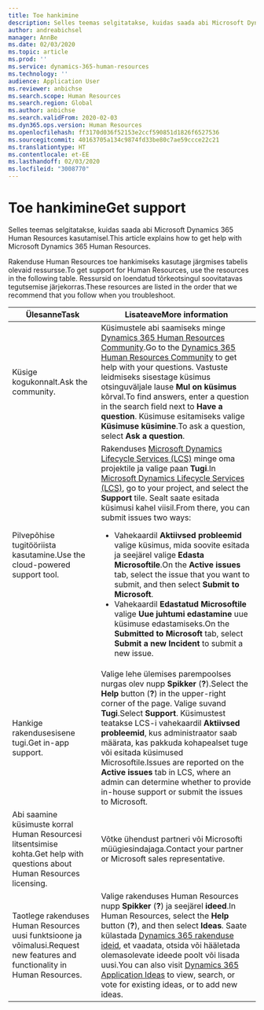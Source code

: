 ```yaml
---
title: Toe hankimine
description: Selles teemas selgitatakse, kuidas saada abi Microsoft Dynamics 365 Human Resources kasutamisel.
author: andreabichsel
manager: AnnBe
ms.date: 02/03/2020
ms.topic: article
ms.prod: ''
ms.service: dynamics-365-human-resources
ms.technology: ''
audience: Application User
ms.reviewer: anbichse
ms.search.scope: Human Resources
ms.search.region: Global
ms.author: anbichse
ms.search.validFrom: 2020-02-03
ms.dyn365.ops.version: Human Resources
ms.openlocfilehash: ff3170d036f52153e2ccf590851d1826f6527536
ms.sourcegitcommit: 40163705a134c9874fd33be80c7ae59ccce22c21
ms.translationtype: HT
ms.contentlocale: et-EE
ms.lasthandoff: 02/03/2020
ms.locfileid: "3008770"
---
```

# <a name="get-support"></a><span data-ttu-id="7f9dc-103">Toe hankimine</span><span class="sxs-lookup"><span data-stu-id="7f9dc-103">Get support</span></span>

<span data-ttu-id="7f9dc-104">Selles teemas selgitatakse, kuidas saada abi Microsoft Dynamics 365 Human Resources kasutamisel.</span><span class="sxs-lookup"><span data-stu-id="7f9dc-104">This article explains how to get help with Microsoft Dynamics 365 Human Resources.</span></span>

<span data-ttu-id="7f9dc-105">Rakenduse Human Resources toe hankimiseks kasutage järgmises tabelis olevaid ressursse.</span><span class="sxs-lookup"><span data-stu-id="7f9dc-105">To get support for Human Resources, use the resources in the following table.</span></span> <span data-ttu-id="7f9dc-106">Ressursid on loendatud tõrkeotsingul soovitatavas tegutsemise järjekorras.</span><span class="sxs-lookup"><span data-stu-id="7f9dc-106">These resources are listed in the order that we recommend that you follow when you troubleshoot.</span></span>

| <span data-ttu-id="7f9dc-107">Ülesanne</span><span class="sxs-lookup"><span data-stu-id="7f9dc-107">Task</span></span> | <span data-ttu-id="7f9dc-108">Lisateave</span><span class="sxs-lookup"><span data-stu-id="7f9dc-108">More information</span></span> |
|------|------------------|
| <span data-ttu-id="7f9dc-109">Küsige kogukonnalt.</span><span class="sxs-lookup"><span data-stu-id="7f9dc-109">Ask the community.</span></span> | <span data-ttu-id="7f9dc-110">Küsimustele abi saamiseks minge [Dynamics 365 Human Resources Community](https://community.dynamics.com/365/talent).</span><span class="sxs-lookup"><span data-stu-id="7f9dc-110">Go to the [Dynamics 365 Human Resources Community](https://community.dynamics.com/365/talent) to get help with your questions.</span></span> <span data-ttu-id="7f9dc-111">Vastuste leidmiseks sisestage küsimus otsinguväljale lause **Mul on küsimus** kõrval.</span><span class="sxs-lookup"><span data-stu-id="7f9dc-111">To find answers, enter a question in the search field next to **Have a question**.</span></span> <span data-ttu-id="7f9dc-112">Küsimuse esitamiseks valige **Küsimuse küsimine**.</span><span class="sxs-lookup"><span data-stu-id="7f9dc-112">To ask a question, select **Ask a question**.</span></span> |
| <span data-ttu-id="7f9dc-113">Pilvepõhise tugitööriista kasutamine.</span><span class="sxs-lookup"><span data-stu-id="7f9dc-113">Use the cloud-powered support tool.</span></span> | <span data-ttu-id="7f9dc-114">Rakenduses [Microsoft Dynamics Lifecycle Services (LCS)](https://lcs.dynamics.com/) minge oma projektile ja valige paan **Tugi**.</span><span class="sxs-lookup"><span data-stu-id="7f9dc-114">In [Microsoft Dynamics Lifecycle Services (LCS)](https://lcs.dynamics.com/), go to your project, and select the **Support** tile.</span></span> <span data-ttu-id="7f9dc-115">Sealt saate esitada küsimusi kahel viisil.</span><span class="sxs-lookup"><span data-stu-id="7f9dc-115">From there, you can submit issues two ways:</span></span><ul><li><span data-ttu-id="7f9dc-116">Vahekaardil **Aktiivsed probleemid** valige küsimus, mida soovite esitada ja seejärel valige **Edasta Microsoftile**.</span><span class="sxs-lookup"><span data-stu-id="7f9dc-116">On the **Active issues** tab, select the issue that you want to submit, and then select **Submit to Microsoft**.</span></span></li><li><span data-ttu-id="7f9dc-117">Vahekaardil **Edastatud Microsoftile** valige **Uue juhtumi edastamine** uue küsimuse edastamiseks.</span><span class="sxs-lookup"><span data-stu-id="7f9dc-117">On the **Submitted to Microsoft** tab, select **Submit a new Incident** to submit a new issue.</span></span></li></ul> |
| <span data-ttu-id="7f9dc-118">Hankige rakendusesisene tugi.</span><span class="sxs-lookup"><span data-stu-id="7f9dc-118">Get in-app support.</span></span> | <span data-ttu-id="7f9dc-119">Valige lehe ülemises parempoolses nurgas olev nupp **Spikker** (**?**).</span><span class="sxs-lookup"><span data-stu-id="7f9dc-119">Select the **Help** button (**?**) in the upper-right corner of the page.</span></span> <span data-ttu-id="7f9dc-120">Valige suvand **Tugi**.</span><span class="sxs-lookup"><span data-stu-id="7f9dc-120">Select **Support**.</span></span> <span data-ttu-id="7f9dc-121">Küsimustest teatakse LCS-i vahekaardil **Aktiivsed probleemid**, kus administraator saab määrata, kas pakkuda kohapealset tuge või esitada küsimused Microsoftile.</span><span class="sxs-lookup"><span data-stu-id="7f9dc-121">Issues are reported on the **Active issues** tab in LCS, where an admin can determine whether to provide in-house support or submit the issues to Microsoft.</span></span> |
| <span data-ttu-id="7f9dc-122">Abi saamine küsimuste korral Human Resourcesi litsentsimise kohta.</span><span class="sxs-lookup"><span data-stu-id="7f9dc-122">Get help with questions about Human Resources licensing.</span></span> | <span data-ttu-id="7f9dc-123">Võtke ühendust partneri või Microsofti müügiesindajaga.</span><span class="sxs-lookup"><span data-stu-id="7f9dc-123">Contact your partner or Microsoft sales representative.</span></span> |
| <span data-ttu-id="7f9dc-124">Taotlege rakenduses Human Resources uusi funktsioone ja võimalusi.</span><span class="sxs-lookup"><span data-stu-id="7f9dc-124">Request new features and functionality in Human Resources.</span></span> | <span data-ttu-id="7f9dc-125">Valige rakenduses Human Resources nupp **Spikker** (**?**) ja seejärel **ideed**.</span><span class="sxs-lookup"><span data-stu-id="7f9dc-125">In Human Resources, select the **Help** button (**?**), and then select **Ideas**.</span></span> <span data-ttu-id="7f9dc-126">Saate külastada [Dynamics 365 rakenduse ideid](https://experience.dynamics.com/ideas/), et vaadata, otsida või hääletada olemasolevate ideede poolt või lisada uusi.</span><span class="sxs-lookup"><span data-stu-id="7f9dc-126">You can also visit [Dynamics 365 Application Ideas](https://experience.dynamics.com/ideas/) to view, search, or vote for existing ideas, or to add new ideas.</span></span> |
